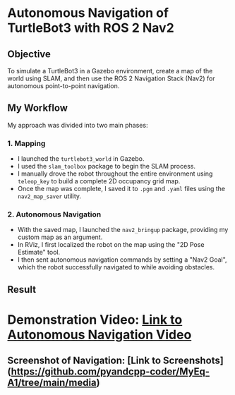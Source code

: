 # Autonomous Navigation of TurtleBot3 with ROS 2 Nav2

## Objective

To simulate a TurtleBot3 in a Gazebo environment, create a map of the world using SLAM, and then use the ROS 2 Navigation Stack (Nav2) for autonomous point-to-point navigation.

## My Workflow

My approach was divided into two main phases:

### 1. Mapping
- I launched the `turtlebot3_world` in Gazebo.
- I used the `slam_toolbox` package to begin the SLAM process.
- I manually drove the robot throughout the entire environment using `teleop_key` to build a complete 2D occupancy grid map.
- Once the map was complete, I saved it to `.pgm` and `.yaml` files using the `nav2_map_saver` utility.

### 2. Autonomous Navigation
- With the saved map, I launched the `nav2_bringup` package, providing my custom map as an argument.
- In RViz, I first localized the robot on the map using the "2D Pose Estimate" tool.
- I then sent autonomous navigation commands by setting a "Nav2 Goal", which the robot successfully navigated to while avoiding obstacles.



## Result

# **Demonstration Video:** [Link to Autonomous Navigation Video](https://youtu.be/i6iE2h0CH6g)


## **Screenshot of Navigation:** [Link to Screenshots] (https://github.com/pyandcpp-coder/MyEq-A1/tree/main/media)
 
